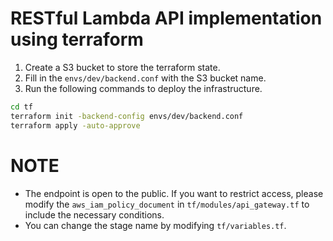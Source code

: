 # RESTful Lambda API implementation using terraform

1. Create a S3 bucket to store the terraform state.
2. Fill in the `envs/dev/backend.conf` with the S3 bucket name.
3. Run the following commands to deploy the infrastructure.

```bash
cd tf
terraform init -backend-config envs/dev/backend.conf
terraform apply -auto-approve
```

# NOTE
- The endpoint is open to the public. If you want to restrict access, please modify the `aws_iam_policy_document` in `tf/modules/api_gateway.tf` to include the necessary conditions.
- You can change the stage name by modifying `tf/variables.tf`.
